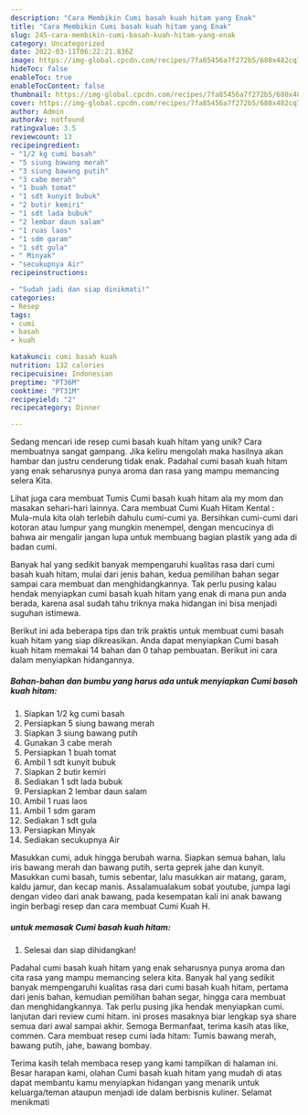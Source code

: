 ```yaml
---
description: "Cara Membikin Cumi basah kuah hitam yang Enak"
title: "Cara Membikin Cumi basah kuah hitam yang Enak"
slug: 245-cara-membikin-cumi-basah-kuah-hitam-yang-enak
category: Uncategorized
date: 2022-03-11T06:22:21.836Z
image: https://img-global.cpcdn.com/recipes/7fa85456a7f272b5/680x482cq70/cumi-basah-kuah-hitam-foto-resep-utama.jpg
hideToc: false
enableToc: true
enableTocContent: false
thumbnail: https://img-global.cpcdn.com/recipes/7fa85456a7f272b5/680x482cq70/cumi-basah-kuah-hitam-foto-resep-utama.jpg
cover: https://img-global.cpcdn.com/recipes/7fa85456a7f272b5/680x482cq70/cumi-basah-kuah-hitam-foto-resep-utama.jpg
author: Admin
authorAv: notfound
ratingvalue: 3.5
reviewcount: 13
recipeingredient:
- "1/2 kg cumi basah"
- "5 siung bawang merah"
- "3 siung bawang putih"
- "3 cabe merah"
- "1 buah tomat"
- "1 sdt kunyit bubuk"
- "2 butir kemiri"
- "1 sdt lada bubuk"
- "2 lembar daun salam"
- "1 ruas laos"
- "1 sdm garam"
- "1 sdt gula"
- " Minyak"
- "secukupnya Air"
recipeinstructions:

- "Sudah jadi dan siap dinikmati!"
categories:
- Resep
tags:
- cumi
- basah
- kuah

katakunci: cumi basah kuah 
nutrition: 132 calories
recipecuisine: Indonesian
preptime: "PT36M"
cooktime: "PT31M"
recipeyield: "2"
recipecategory: Dinner

---
```





Sedang mencari ide resep cumi basah kuah hitam yang unik? Cara membuatnya sangat gampang. Jika keliru mengolah maka hasilnya akan hambar dan justru cenderung tidak enak. Padahal cumi basah kuah hitam yang enak seharusnya punya aroma dan rasa yang mampu memancing selera Kita.





Lihat juga cara membuat Tumis Cumi basah kuah hitam ala my mom dan masakan sehari-hari lainnya. Cara membuat Cumi Kuah Hitam Kental : Mula-mula kita olah terlebih dahulu cumi-cumi ya. Bersihkan cumi-cumi dari kotoran atau lumpur yang mungkin menempel, dengan mencucinya di bahwa air mengalir jangan lupa untuk membuang bagian plastik yang ada di badan cumi.

Banyak hal yang sedikit banyak mempengaruhi kualitas rasa dari cumi basah kuah hitam, mulai dari jenis bahan, kedua pemilihan bahan segar sampai cara membuat dan menghidangkannya. Tak perlu pusing kalau hendak menyiapkan cumi basah kuah hitam yang enak di mana pun anda berada, karena asal sudah tahu triknya maka hidangan ini bisa menjadi suguhan istimewa.






Berikut ini ada beberapa tips dan trik praktis untuk membuat cumi basah kuah hitam yang siap dikreasikan. Anda dapat menyiapkan Cumi basah kuah hitam memakai 14 bahan dan 0 tahap pembuatan. Berikut ini cara dalam menyiapkan hidangannya.

<!--inarticleads1-->

##### Bahan-bahan dan bumbu yang harus ada untuk menyiapkan Cumi basah kuah hitam:

1. Siapkan 1/2 kg cumi basah
1. Persiapkan 5 siung bawang merah
1. Siapkan 3 siung bawang putih
1. Gunakan 3 cabe merah
1. Persiapkan 1 buah tomat
1. Ambil 1 sdt kunyit bubuk
1. Siapkan 2 butir kemiri
1. Sediakan 1 sdt lada bubuk
1. Persiapkan 2 lembar daun salam
1. Ambil 1 ruas laos
1. Ambil 1 sdm garam
1. Sediakan 1 sdt gula
1. Persiapkan  Minyak
1. Sediakan secukupnya Air


Masukkan cumi, aduk hingga berubah warna. Siapkan semua bahan, lalu iris bawang merah dan bawang putih, serta geprek jahe dan kunyit. Masukkan cumi basah, tumis sebentar, lalu masukkan air matang, garam, kaldu jamur, dan kecap manis. Assalamualakum sobat youtube, jumpa lagi dengan video dari anak bawang, pada kesempatan kali ini anak bawang ingin berbagi resep dan cara membuat Cumi Kuah H. 

<!--inarticleads2-->

#####  untuk memasak Cumi basah kuah hitam:


1. Selesai dan siap dihidangkan!

Padahal cumi basah kuah hitam yang enak seharusnya punya aroma dan cita rasa yang mampu memancing selera kita. Banyak hal yang sedikit banyak mempengaruhi kualitas rasa dari cumi basah kuah hitam, pertama dari jenis bahan, kemudian pemilihan bahan segar, hingga cara membuat dan menghidangkannya. Tak perlu pusing jika hendak menyiapkan cumi. lanjutan dari review cumi hitam. ini proses masaknya biar lengkap sya share semua dari awal sampai akhir. Semoga Bermanfaat, terima kasih atas like, commen. Cara membuat resep cumi lada hitam: Tumis bawang merah, bawang putih, jahe, bawang bombay. 

Terima kasih telah membaca resep yang kami tampilkan di halaman ini. Besar harapan kami, olahan Cumi basah kuah hitam yang mudah di atas dapat membantu kamu menyiapkan hidangan yang menarik untuk keluarga/teman ataupun menjadi ide dalam berbisnis kuliner. Selamat menikmati
